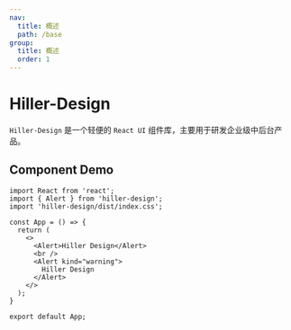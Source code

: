 ```yaml
---
nav:
  title: 概述
  path: /base
group:
  title: 概述
  order: 1
---
```


# Hiller-Design

`Hiller-Design` 是一个轻便的 `React UI` 组件库，主要用于研发企业级中后台产品。

## Component Demo

```tsx
import React from 'react';
import { Alert } from 'hiller-design';
import 'hiller-design/dist/index.css';

const App = () => {
  return (
    <>
      <Alert>Hiller Design</Alert>
      <br />
      <Alert kind="warning">
        Hiller Design
      </Alert>
    </>
  );
}

export default App;
```
